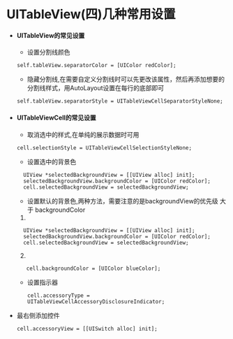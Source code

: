 # UITableView(四)几种常用设置

- #### UITableView的常见设置
  - 设置分割线颜色
  
  ```objc
  self.tableView.separatorColor = [UIColor redColor];
  ```
  
  - 隐藏分割线,在需要自定义分割线时可以先更改该属性，然后再添加想要的分割线样式，用AutoLayout设置在每行的底部即可

  ```objc
  self.tableView.separatorStyle = UITableViewCellSeparatorStyleNone;
  ```
  
- #### UITableViewCell的常见设置
  - 取消选中的样式,在单纯的展示数据时可用
  
  ```objc
  cell.selectionStyle = UITableViewCellSelectionStyleNone;
  ```
  
   - 设置选中的背景色
  
  ```objc
    UIView *selectedBackgroundView = [[UIView alloc] init];
    selectedBackgroundView.backgroundColor = [UIColor redColor];
    cell.selectedBackgroundView = selectedBackgroundView;
  ```
  
   - 设置默认的背景色,两种方法，需要注意的是backgroundView的优先级 大于 backgroundColor
  
    1.
  ```objc
    UIView *selectedBackgroundView = [[UIView alloc] init];
    selectedBackgroundView.backgroundColor = [UIColor redColor];
    cell.selectedBackgroundView = selectedBackgroundView;
  ```

    2.
  ```objc
     cell.backgroundColor = [UIColor blueColor];
  ```
  
  - 设置指示器

    ```objc
    cell.accessoryType = UITableViewCellAccessoryDisclosureIndicator;
    ```
    
 - 最右侧添加控件

    ```objc
    cell.accessoryView = [[UISwitch alloc] init];
    ```